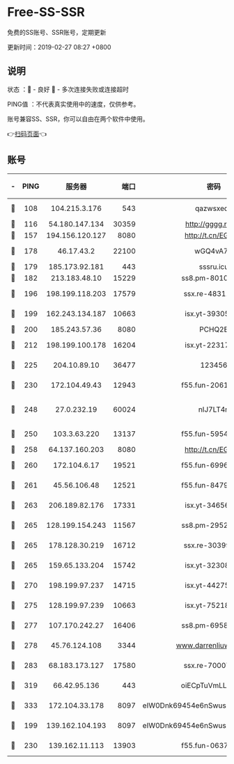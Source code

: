 # Free-SS-SSR

免费的SS账号、SSR账号，定期更新

更新时间：2019-02-27 08:27 +0800

## 说明

状态     ：🙂 - 良好 🙁 - 多次连接失败或连接超时

PING值   ：不代表真实使用中的速度，仅供参考。

账号兼容SS、SSR，你可以自由在两个软件中使用。

👉[扫码页面](https://liesauer.github.io/free-ss-ssr.github.io/)👈

## 账号

|-|PING|服务器|端口|密码|加密方式|区域|
|:----:|:----:|:-----:|-----:|:----:|:----:|:----:|
|🙂|108|104.215.3.176|543|qazwsxedc|aes-256-gcm|JP|
|🙂|116|54.180.147.134|30359|http://gggg.rocks|chacha20|KR|
|🙂|157|194.156.120.127|8080|http://t.cn/EGJIyrl|rc4-md5|RU|
|🙂|178|46.17.43.2|22100|wGQ4vA7D|aes-256-gcm|RU|
|🙂|179|185.173.92.181|443|sssru.icu|rc4-md5|RU|
|🙂|182|213.183.48.10|15229|ss8.pm-80109234|rc4-md5|RU|
|🙂|196|198.199.118.203|17579|ssx.re-48311289|aes-256-cfb|US|
|🙂|199|162.243.134.187|10663|isx.yt-39305244|aes-256-cfb|US|
|🙂|200|185.243.57.36|8080|PCHQ2E|rc4-md5|US|
|🙂|212|198.199.100.178|16204|isx.yt-22317466|aes-256-cfb|US|
|🙂|225|204.10.89.10|36477|123456|aes-256-cfb|US|
|🙂|230|172.104.49.43|12943|f55.fun-20618102|aes-256-cfb|SG|
|🙂|248|27.0.232.19|60024|nIJ7LT4n|xchacha20-ietf-poly1305|HK|
|🙂|250|103.3.63.220|13137|f55.fun-59543154|aes-256-cfb|SG|
|🙂|258|64.137.160.203|8080|http://t.cn/EGJIyrl|rc4-md5|CA|
|🙂|260|172.104.6.17|19521|f55.fun-69966470|aes-256-cfb|US|
|🙂|261|45.56.106.48|12521|f55.fun-84790716|aes-256-cfb|US|
|🙂|263|206.189.82.176|17331|isx.yt-34656807|aes-256-cfb|SG|
|🙂|265|128.199.154.243|11567|ss8.pm-29529398|aes-256-cfb|SG|
|🙂|265|178.128.30.219|16712|ssx.re-30399462|aes-256-cfb|SG|
|🙂|265|159.65.133.204|15742|isx.yt-32308322|aes-256-cfb|SG|
|🙂|270|198.199.97.237|14715|isx.yt-44275898|aes-256-cfb|US|
|🙂|275|128.199.97.239|10663|isx.yt-75218059|aes-256-cfb|SG|
|🙂|277|107.170.242.27|16406|ss8.pm-69587797|aes-256-cfb|US|
|🙂|278|45.76.124.108|3344|www.darrenliuwei.com|aes-256-cfb|AU|
|🙂|283|68.183.173.127|17580|ssx.re-70007414|aes-256-cfb|US|
|🙂|319|66.42.95.136|443|oiECpTuVmLLxk4Ts|aes-256-cfb|US|
|🙂|333|172.104.33.178|8097|eIW0Dnk69454e6nSwuspv9DmS201tQ0D|aes-256-cfb|SG|
|🙂|199|139.162.104.193|8097|eIW0Dnk69454e6nSwuspv9DmS201tQ0D|aes-256-cfb|JP|
|🙂|230|139.162.11.113|13903|f55.fun-06375860|aes-256-cfb|SG|
